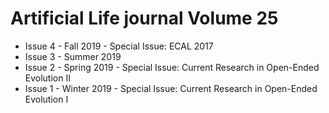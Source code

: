 # Artificial Life journal Volume 25  

- Issue 4 - Fall 2019 - Special Issue: ECAL 2017
- Issue 3 - Summer 2019
- Issue 2 - Spring 2019 - Special Issue: Current Research in Open-Ended Evolution II
- Issue 1 - Winter 2019 - Special Issue: Current Research in Open-Ended Evolution I
